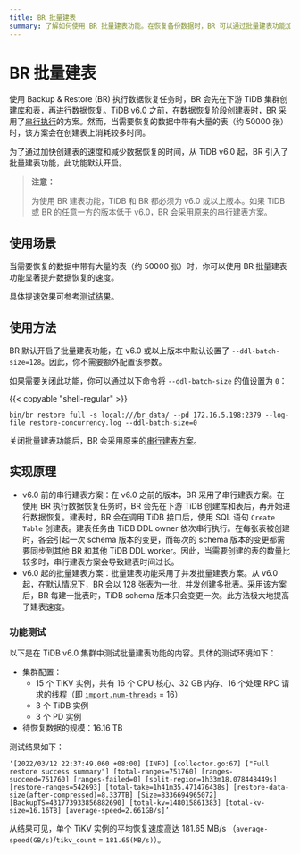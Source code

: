```yaml
---
title: BR 批量建表
summary: 了解如何使用 BR 批量建表功能。在恢复备份数据时，BR 可以通过批量建表功能加快数据的恢复速度。
---
```


# BR 批量建表

使用 Backup & Restore (BR) 执行数据恢复任务时，BR 会先在下游 TiDB 集群创建库和表，再进行数据恢复。TiDB v6.0 之前，在数据恢复阶段创建表时，BR 采用了[串行执行](#实现原理)的方案。然而，当需要恢复的数据中带有大量的表（约 50000 张）时，该方案会在创建表上消耗较多时间。

为了通过加快创建表的速度和减少数据恢复的时间，从 TiDB v6.0 起，BR 引入了批量建表功能，此功能默认开启。

> **注意：**
>
> 为使用 BR 建表功能，TiDB 和 BR 都必须为 v6.0 或以上版本。如果 TiDB 或 BR 的任意一方的版本低于 v6.0，BR 会采用原来的串行建表方案。

## 使用场景

当需要恢复的数据中带有大量的表（约 50000 张）时，你可以使用 BR 批量建表功能显著提升数据恢复的速度。

具体提速效果可参考[测试结果](#功能测试)。

## 使用方法

BR 默认开启了批量建表功能，在 v6.0 或以上版本中默认设置了 `--ddl-batch-size=128`。因此，你不需要额外配置该参数。

如果需要关闭此功能，你可以通过以下命令将 `--ddl-batch-size` 的值设置为 `0`：

{{< copyable "shell-regular" >}}

```shell
bin/br restore full -s local:///br_data/ --pd 172.16.5.198:2379 --log-file restore-concurrency.log --ddl-batch-size=0
```

关闭批量建表功能后，BR 会采用原来的[串行建表方案](#实现原理)。

## 实现原理

- v6.0 前的串行建表方案：在 v6.0 之前的版本，BR 采用了串行建表方案。在使用 BR 执行数据恢复任务时，BR 会先在下游 TiDB 创建库和表后，再开始进行数据恢复。建表时，BR 会在调用 TiDB 接口后，使用 SQL 语句 `Create Table` 创建表。建表任务由 TiDB DDL owner 依次串行执行。在每张表被创建时，各会引起一次 schema 版本的变更，而每次的 schema 版本的变更都需要同步到其他 BR 和其他 TiDB DDL worker。因此，当需要创建的表的数量比较多时，串行建表方案会导致建表时间过长。
- v6.0 起的批量建表方案：批量建表功能采用了并发批量建表方案。从 v6.0 起，在默认情况下，BR 会以 128 张表为一批，并发创建多批表。采用该方案后，BR 每建一批表时，TiDB schema 版本只会变更一次。此方法极大地提高了建表速度。

### 功能测试

以下是在 TiDB v6.0 集群中测试批量建表功能的内容。具体的测试环境如下：

- 集群配置：
    - 15 个 TiKV 实例，共有 16 个 CPU 核心、32 GB 内存、16 个处理 RPC 请求的线程（即 [`import.num-threads`](/tikv-configuration-file.md#num-threads) = 16）
    - 3 个 TiDB 实例
    - 3 个 PD 实例
- 待恢复数据的规模：16.16 TB

测试结果如下：

```
‘[2022/03/12 22:37:49.060 +08:00] [INFO] [collector.go:67] ["Full restore success summary"] [total-ranges=751760] [ranges-succeed=751760] [ranges-failed=0] [split-region=1h33m18.078448449s] [restore-ranges=542693] [total-take=1h41m35.471476438s] [restore-data-size(after-compressed)=8.337TB] [Size=8336694965072] [BackupTS=431773933856882690] [total-kv=148015861383] [total-kv-size=16.16TB] [average-speed=2.661GB/s]’
```

从结果可见，单个 TiKV 实例的平均恢复速度高达 181.65 MB/s （`average-speed(GB/s)`/`tikv_count` = `181.65(MB/s)`）。